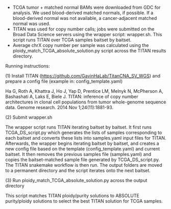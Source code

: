 - TCGA tumor + matched normal BAMs were downloaded from GDC for analysis. We used blood-derived matched normals, if possible. If a blood-derived normal was not available, a cancer-adjacent matched normal was used.
- TITAN was used for copy number calls; jobs were submitted on the Broad Data Science servers using the wrapper script: wrapper.sh. This script runs TITAN over TCGA samples baitset by baitset.
- Average chrX copy number per sample was calculated using the ploidy_match_TCGA_absolute_solution.py script across the TITAN results directory.

Running instructions:

(1) Install TITAN (https://github.com/GavinHaLab/TitanCNA_SV_WGS) and prepare a config file (example in: config_template.yaml)

Ha G, Roth A, Khattra J, Ho J, Yap D, Prentice LM, Melnyk N, McPherson A, Bashashati A, Laks E, Biele J. TITAN: inference of copy number architectures in clonal cell populations from tumor whole-genome sequence data. Genome research. 2014 Nov 1;24(11):1881-93.

(2) Submit wrapper.sh

The wrapper script runs TITAN iterating baitset by baitset. It first runs TCGA_DS_script.py which generates the lists of samples corresponding to each baitset and converts these lists into samples.yaml input files for TITAN. Afterwards, the wrapper begins iterating baitset by baitset, and creates a new config file based on the template (config_template.yaml) and current baitset. It then removes the previous samples file (samples.yaml) and copies the baitset-matched sample file generated by TCGA_DS_script.py. The TITAN snakemake workflow is then run. The output folders are moved to a permanent directory and the script iterates onto the next baitset.

(3) Run ploidy_match_TCGA_absolute_solution.py across the output directory

This script matches TITAN ploidy/purity solutions to ABSOLUTE purity/ploidy solutions to select the best TITAN solution for TCGA samples.

